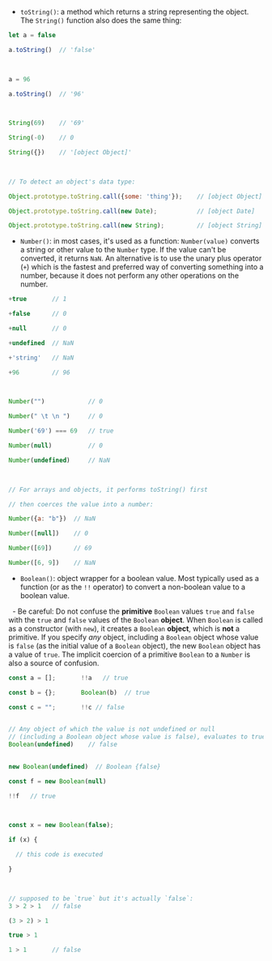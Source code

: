 - `toString()`: a method which returns a string representing the object. The `String()` function also does the same thing:

```javascript
let a = false

a.toString()  // 'false'

  

a = 96

a.toString()  // '96'

  

String(69)    // '69'

String(-0)    // 0

String({})    // '[object Object]'

  

// To detect an object's data type:

Object.prototype.toString.call({some: 'thing'});    // [object Object]

Object.prototype.toString.call(new Date);           // [object Date]

Object.prototype.toString.call(new String);         // [object String]

```


- `Number()`: in most cases, it's used as a function: `Number(value)` converts a string or other value to the `Number` type. If the value can't be converted, it returns `NaN`. An alternative is to use the unary plus operator (`+`) which is the fastest and preferred way of converting something into a number, because it does not perform any other operations on the number.

```javascript
+true       // 1

+false      // 0

+null       // 0

+undefined  // NaN

+'string'   // NaN

+96         // 96

  

Number("")            // 0

Number(" \t \n ")     // 0

Number('69') === 69   // true

Number(null)          // 0

Number(undefined)     // NaN

  

// For arrays and objects, it performs toString() first

// then coerces the value into a number:

Number({a: "b"})  // NaN

Number([null])    // 0

Number([69])      // 69

Number([6, 9])    // NaN
```


- `Boolean()`: object wrapper for a boolean value. Most typically used as a function (or as the `!!` operator) to convert a non-boolean value to a boolean value.

  - Be careful: Do not confuse the **primitive** `Boolean` values `true` and `false` with the `true` and `false` values of the `Boolean` **object**. When `Boolean` is called as a constructor (with `new`), it creates a `Boolean` **object**, which is **not** a primitive. If you specify *any* object, including a `Boolean` object whose value is `false` (as the initial value of a `Boolean` object), the new `Boolean` object has a value of `true`. The implicit coercion of a primitive `Boolean` to a `Number` is also a source of confusion.

```js
const a = [];       !!a   // true

const b = {};       Boolean(b)  // true

const c = "";       !!c // false

  
// Any object of which the value is not undefined or null
// (including a Boolean object whose value is false), evaluates to true:
Boolean(undefined)    // false

  
new Boolean(undefined)  // Boolean {false}

const f = new Boolean(null)

!!f   // true

  

const x = new Boolean(false);

if (x) {

  // this code is executed

}

  

// supposed to be `true` but it's actually `false`:
3 > 2 > 1   // false

(3 > 2) > 1  

true > 1    

1 > 1       // false  
```
